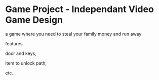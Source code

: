 # Game Project - Independant Video Game Design

a game where you need to steal your family money and run away

features  

  door and keys,
  
  item to unlock path, 
  
  etc...
